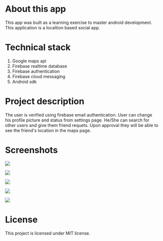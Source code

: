 # About this app

This app was built as a learning exercise to master android development. This application is a localtion based social app.

# Technical stack

1. Google maps api
1. Firebase realtime database
1. Firebase authentication
1. Firebase cloud messaging
1. Android sdk

# Project description

The user is verified using firebase email authentication. User can change his profile picture and status from settings page. He/She can search for other users and give them friend requets. Upon approval they will be able to see the friend's location in the maps page.

# Screenshots

![](screenshots/mapsPage.png)

![](screenshots/userSearchPage.png)

![](screenshots/friendsPage.png)

![](screenshots/accountSettings.png)

![](screenshots/friendMapSearch.png)

# License

This project is licensed under MIT license.

